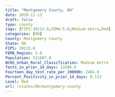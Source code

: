 ```yaml
---
title: "Montgomery County, OH"
date: 2020-11-13
draft: false
type: county
tags: [FIPS:39113.0,FEMA:5.0,Medium metro,Red]
categories: [OH]
County: Montgomery County
State: OH
FIPS: 39113.0
FEMA_Region: 5.0
Population: 531687.0
NCHS_Urban_Rural_Classification: Medium metro
Tests_in_prior_14_days: 13206.0
Fourteen_day_test_rate_per_100000: 2484.0
Percent_Positivity_in_prior_14_days: 0.113
Level: Red
url: /states/OH/montgomery-county
---
```



